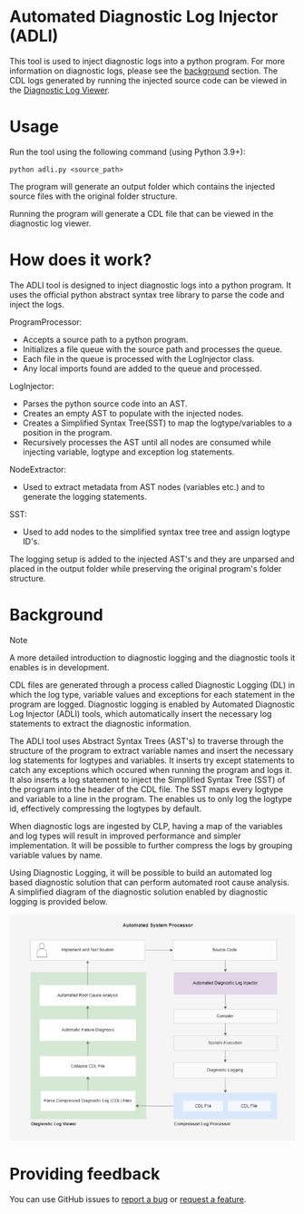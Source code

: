 # Automated Diagnostic Log Injector (ADLI)

This tool is used to inject diagnostic logs into a python program. For more information on diagnostic logs, please see the [background](#Background) section. 
The CDL logs generated by running the injected source code can be viewed in the [Diagnostic Log Viewer][dlv]. 

[dlv]: https://github.com/vishalpalaniappan/diagnostic-log-viewer
# Usage

Run the tool using the following command (using Python 3.9+):

  ```shell
  python adli.py <source_path>
  ```

The program will generate an output folder which contains the injected source files with the original folder structure.

Running the program will generate a CDL file that can be viewed in the diagnostic log viewer.

# How does it work? 

The ADLI tool is designed to inject diagnostic logs into a python program. It uses the official python abstract syntax
tree library to parse the code and inject the logs.

ProgramProcessor:
* Accepts a source path to a python program.
* Initializes a file queue with the source path and processes the queue. 
* Each file in the queue is processed with the LogInjector class.
* Any local imports found are added to the queue and processed.

LogInjector:
* Parses the python source code into an AST.
* Creates an empty AST to populate with the injected nodes.
* Creates a Simplified Syntax Tree(SST) to map the logtype/variables to a position in the program.
* Recursively processes the AST until all nodes are consumed while injecting variable, logtype and exception log statements.

NodeExtractor:
* Used to extract metadata from AST nodes (variables etc.) and to generate the logging statements.

SST:
* Used to add nodes to the simplified syntax tree tree and assign logtype ID's.

The logging setup is added to the injected AST's and they are unparsed and placed in the output folder while preserving the original program's folder structure.

# Background

> [!NOTE]  
> A more detailed introduction to diagnostic logging and the diagnostic tools it enables is in development.

CDL files are generated through a process called Diagnostic Logging (DL) in which the log type, variable values and exceptions for each statement in the program are logged. Diagnostic logging is enabled by Automated Diagnostic Log Injector (ADLI) tools, which automatically insert the necessary log statements to extract the diagnostic information.

The ADLI tool uses Abstract Syntax Trees (AST's) to traverse through the structure of the program to extract variable names and insert the necessary log statements for logtypes and variables. It inserts try except statements to catch any exceptions which occured when running the program and logs it. It also inserts a log statement to inject the Simplified Syntax Tree (SST) of the program into the header of the CDL file. The SST maps every logtype and variable to a line in the program. The enables us to only log the logtype id, effectively compressing the logtypes by default.

When diagnostic logs are ingested by CLP, having a map of the variables and log types will result in improved performance and simpler implementation. It will be possible to further compress the logs by grouping variable values by name.

Using Diagnostic Logging, it will be possible to build an automated log based diagnostic solution that can perform automated root cause analysis. A simplified diagram of the diagnostic solution enabled by diagnostic logging is provided below.

![Simplified ASP System Diagram](docs/Simplified_System_Diagram_ASP.png)

# Providing feedback

You can use GitHub issues to [report a bug][bug-report] or [request a feature][feature-req].

[bug-report]: https://github.com/vishalpalaniappan/asp-adli-python/issues/new?template=bug_report.md
[feature-req]: https://github.com/vishalpalaniappan/asp-adli-python/issues/new?template=feature_request.md